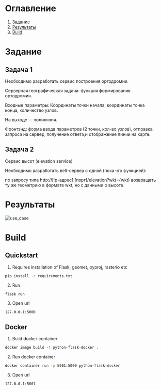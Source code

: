 # Оглавление

1. [Задание](#Задание)
1. [Результаты](#Результаты)
2. [Build](#Build)

# Задание

## Задача 1
Необходимо разработать сервис построения ортодромии. 

Серверная географическая задача: функция формирования ортодромии.

Входные параметры: Координаты точки начала, координаты точка конца, количество узлов.

На выходе — полилиния.

Фронтэнд: форма ввода параметров (2 точки, кол-во узлов), отправка запроса на сервер, получение ответа,и отображение линии на карте.

## Задача 2
Сервис высот (elevation service)

Необходимо разработать веб-сервер с одной (пока что функцией):

по запросу типа http://[ip-адрес]:[порт]/elevation?wkt={wkt} возвращать ту же геометрию в формате wkt, но с данными о высоте.

# Результаты

![use_case](img/use_case.gif)

# Build

## Quickstart

1. Requires installation of Flask, geomet, pyproj, rasterio etc

```bash
pip install -r requirements.txt
```

2. Run 

```bash
flask run 
```

3. Open url

```
127.0.0.1:5000
```

## Docker

1. Build docker container

```bash
docker image build -t python-flask-docker .  
```

2. Run docker container

```bash
docker container run -p 5001:5000 python-flask-docker
```

3. Open url

```
127.0.0.1:5001
```

